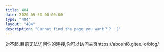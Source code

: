 ```yaml
---
title: 404
date: 2020-05-30 00:00:00
type: "404"
layout: "404"
description: "Cannot find the page you want？？ :("
---
```

  
<html>  
  <head>
  </head>
  <body>
    对不起,目前无法访问你的连接,你可以访问主页https://aboshi8.gitee.io/blog/
    </body>
</html>